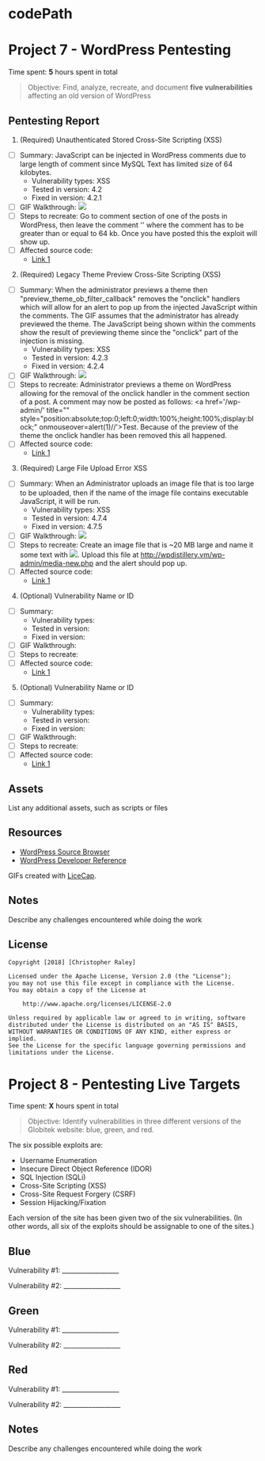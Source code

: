 # codePath

# Project 7 - WordPress Pentesting

Time spent: **5** hours spent in total

> Objective: Find, analyze, recreate, and document **five vulnerabilities** affecting an old version of WordPress

## Pentesting Report

1. (Required) Unauthenticated Stored Cross-Site Scripting (XSS)
  - [ ] Summary: JavaScript can be injected in WordPress comments due to large length of comment since MySQL Text has limited size of 64 kilobytes.
    - Vulnerability types: XSS
    - Tested in version: 4.2
    - Fixed in version: 4.2.1
  - [ ] GIF Walkthrough: ![](https://github.com/raleycs/codePath/blob/master/first.gif)
  - [ ] Steps to recreate: Go to comment section of one of the posts in WordPress, then leave the comment '<a title='x onmouseover=alert(unescape(/hello%20world/.source)) style=position:absolute;left:0;top:0;width:5000px;height:5000px  COMMENT HERE'></a>' where the comment has to be greater than or equal to 64 kb. Once you have posted this the exploit will show up.
  - [ ] Affected source code:
    - [Link 1](https://core.trac.wordpress.org/browser/tags/4.9/src/wp-includes/class-wp-comment.php#L15)
2. (Required) Legacy Theme Preview Cross-Site Scripting (XSS)
  - [ ] Summary: When the administrator previews a theme then "preview_theme_ob_filter_callback" removes the "onclick" handlers which will allow for an alert to pop up from the injected JavaScript within the comments. The GIF assumes that the administrator has already previewed the theme. The JavaScript being shown within the comments show the result of previewing theme since the "onclick" part of the injection is missing.
    - Vulnerability types: XSS
    - Tested in version: 4.2.3
    - Fixed in version: 4.2.4
  - [ ] GIF Walkthrough: ![](https://github.com/raleycs/codePath/blob/master/second.gif)
  - [ ] Steps to recreate: Administrator previews a theme on WordPress allowing for the removal of the onclick handler in the comment section of a post. A comment may now be posted as follows: <a href='/wp-admin/' title="" style="position:absolute;top:0;left:0;width:100%;height:100%;display:block;" onmouseover=alert(1)//'>Test</a>. Because of the preview of the theme the onclick handler has been removed this all happened.
  - [ ] Affected source code:
    - [Link 1](https://core.trac.wordpress.org/browser/tags/4.9/src/wp-includes/deprecated.php#L3473)
3. (Required) Large File Upload Error XSS
  - [ ] Summary: When an Administrator uploads an image file that is too large to be uploaded, then if the name of the image file contains executable JavaScript, it will be run.
    - Vulnerability types: XSS
    - Tested in version: 4.7.4
    - Fixed in version: 4.7.5
  - [ ] GIF Walkthrough: ![](https://github.com/raleycs/codePath/blob/master/third.gif)
  - [ ] Steps to recreate: Create an image file that is ~20 MB large and name it some text with <img src=x onerror=alert(1)>. Upload this file at http://wpdistillery.vm/wp-admin/media-new.php and the alert should pop up.
  - [ ] Affected source code:
    - [Link 1](https://core.trac.wordpress.org/browser/tags/4.9/src/wp-includes/class-wp-xmlrpc-server.php#L5877)
4. (Optional) Vulnerability Name or ID
  - [ ] Summary: 
    - Vulnerability types:
    - Tested in version:
    - Fixed in version: 
  - [ ] GIF Walkthrough: 
  - [ ] Steps to recreate: 
  - [ ] Affected source code:
    - [Link 1](https://core.trac.wordpress.org/browser/tags/version/src/source_file.php)
5. (Optional) Vulnerability Name or ID
  - [ ] Summary: 
    - Vulnerability types:
    - Tested in version:
    - Fixed in version: 
  - [ ] GIF Walkthrough: 
  - [ ] Steps to recreate: 
  - [ ] Affected source code:
    - [Link 1](https://core.trac.wordpress.org/browser/tags/version/src/source_file.php) 

## Assets

List any additional assets, such as scripts or files

## Resources

- [WordPress Source Browser](https://core.trac.wordpress.org/browser/)
- [WordPress Developer Reference](https://developer.wordpress.org/reference/)

GIFs created with [LiceCap](http://www.cockos.com/licecap/).

## Notes

Describe any challenges encountered while doing the work

## License

    Copyright [2018] [Christopher Raley]

    Licensed under the Apache License, Version 2.0 (the "License");
    you may not use this file except in compliance with the License.
    You may obtain a copy of the License at

        http://www.apache.org/licenses/LICENSE-2.0

    Unless required by applicable law or agreed to in writing, software
    distributed under the License is distributed on an "AS IS" BASIS,
    WITHOUT WARRANTIES OR CONDITIONS OF ANY KIND, either express or implied.
    See the License for the specific language governing permissions and
    limitations under the License.
    
    
   # Project 8 - Pentesting Live Targets

Time spent: **X** hours spent in total

> Objective: Identify vulnerabilities in three different versions of the Globitek website: blue, green, and red.

The six possible exploits are:
* Username Enumeration
* Insecure Direct Object Reference (IDOR)
* SQL Injection (SQLi)
* Cross-Site Scripting (XSS)
* Cross-Site Request Forgery (CSRF)
* Session Hijacking/Fixation

Each version of the site has been given two of the six vulnerabilities. (In other words, all six of the exploits should be assignable to one of the sites.)

## Blue

Vulnerability #1: __________________

Vulnerability #2: __________________


## Green

Vulnerability #1: __________________

Vulnerability #2: __________________


## Red

Vulnerability #1: __________________

Vulnerability #2: __________________


## Notes

Describe any challenges encountered while doing the work


